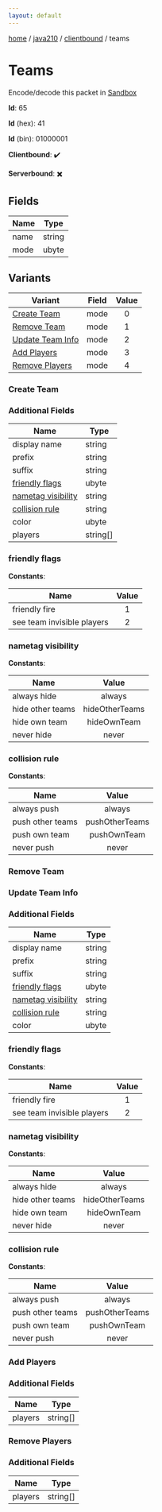 ```yaml
---
layout: default
---
```


[home](/)  /  [java210](/protocol/java210)  /  [clientbound](/protocol/java210/clientbound)  /  teams

# Teams

Encode/decode this packet in [Sandbox](../../../sandbox/java210#clientbound.teams)

**Id**: 65

**Id** (hex): 41

**Id** (bin): 01000001

**Clientbound**: ✔️

**Serverbound**: ✖️

## Fields

Name | Type
---|---
name | string
mode | ubyte

## Variants

Variant | Field | Value
---|---|:---:
[Create Team](#create_team) | mode | 0
[Remove Team](#remove_team) | mode | 1
[Update Team Info](#update_team_info) | mode | 2
[Add Players](#add_players) | mode | 3
[Remove Players](#remove_players) | mode | 4

### Create Team

### Additional Fields

Name | Type
---|---
display name | string
prefix | string
suffix | string
[friendly flags](#create-team_friendly-flags) | ubyte
[nametag visibility](#create-team_nametag-visibility) | string
[collision rule](#create-team_collision-rule) | string
color | ubyte
players | string[]

### friendly flags

**Constants**:

Name | Value
---|:---:
friendly fire | 1
see team invisible players | 2

### nametag visibility

**Constants**:

Name | Value
---|:---:
always hide | always
hide other teams | hideOtherTeams
hide own team | hideOwnTeam
never hide | never

### collision rule

**Constants**:

Name | Value
---|:---:
always push | always
push other teams | pushOtherTeams
push own team | pushOwnTeam
never push | never

### Remove Team

### Update Team Info

### Additional Fields

Name | Type
---|---
display name | string
prefix | string
suffix | string
[friendly flags](#update-team-info_friendly-flags) | ubyte
[nametag visibility](#update-team-info_nametag-visibility) | string
[collision rule](#update-team-info_collision-rule) | string
color | ubyte

### friendly flags

**Constants**:

Name | Value
---|:---:
friendly fire | 1
see team invisible players | 2

### nametag visibility

**Constants**:

Name | Value
---|:---:
always hide | always
hide other teams | hideOtherTeams
hide own team | hideOwnTeam
never hide | never

### collision rule

**Constants**:

Name | Value
---|:---:
always push | always
push other teams | pushOtherTeams
push own team | pushOwnTeam
never push | never

### Add Players

### Additional Fields

Name | Type
---|---
players | string[]

### Remove Players

### Additional Fields

Name | Type
---|---
players | string[]
